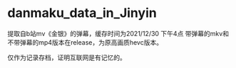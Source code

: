 # danmaku_data_in_Jinyin
提取自b站mv《金银》的弹幕，缓存时间为2021/12/30 下午4点
带弹幕的mkv和不带弹幕的mp4版本在release，为原高画质hevc版本。

仅作为记录存档，证明互联网是有记忆的。

